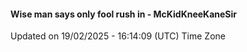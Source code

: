 #### Wise man says only fool rush in - McKidKneeKaneSir
Updated on 19/02/2025 - 16:14:09 (UTC) Time Zone
